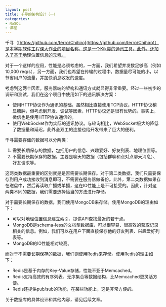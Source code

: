 ```yaml
---
layout: post
title: 千寻的架构设计（一）
categories:
- NoSQL
- 课程
---
```

千寻（[https://github.com/terro/Chihiro](https://github.com/terro/Chihiro)）是本学期软件工程课大作业的项目名称，这是一个Kik类的通讯工具，此外，还加入了基于地理位置信息的元素。

对于一个这样的应用，性能是必须考虑的，一方面，我们希望并发数足够高（例如10,000 req/s），另一方面，我们也希望在传输的过程中，数据量尽可能的小，以节省用户的流量，并加快消息收发的速度。

考虑到这两个因素，服务器端的架构和通讯方式就显得非常重要。经过一些初步的调研和测试，我们在这个项目中使用如下的通讯解决方案：

* 使用HTTP协议作为通讯的基础。虽然相比直接使用TCP协议，HTTP协议稍显臃肿，但考虑到开发、调试等因素，HTTP协议还是很有优势的。事实上，微信也是使用HTTP协议通信的。
* 使用WebSocket作为实际的通讯协议。与轮询相比，WebSocket极大的降低了数据量和延迟，此外全双工的连接也给开发带来了巨大的便利。

千寻需要存储的数据可以分两类：

1. 需要长期保存的数据，包括用户的信息、兴趣爱好、好友列表、地理位置等。
2. 不需要长期保存的数据，主要是聊天的数据（包括群聊和点对点聊天消息）、好友请求等。

这两类数据最重要的区别就是是否需要长期保存。对于第二类数据，我们只需要保存到用户成功接收到消息即可，不需要在服务器做备份。此外，第二类数据如果存在磁盘中，然后再读取广播或单播，这在IO性能上是不可接受的。因此，针对这两类不同的数据，我们需要选择恰当的方法进行存储。

对于需要长期保存的数据，我们使用MongoDB来存储。使用MongoDB的理由如下：

* 可以对地理位置信息建立索引，提供API查找最近的若干点。
* MongoDB是schema-less的文档型数据库，可以很容易、很高效的获取记录相关的信息。例如，我们可以在用户下面直接保存他的好友列表、兴趣爱好列表等。
* MongoDB的IO性能相对较高。

而对于不需要长期保存的数据，我们则使用Redis来存储。使用Redis的理由如下：

* Redis是基于内存的Key-Value存储，性能不亚于Memcached。
* Redis支持高效的有序列表、无序集合等数据结构，比Memcached更灵活方便。
* Redis还提供pub/sub的功能，在某些功能上，这是非常方便的。

关于数据库的具体设计和其他内容，请见后续文章。
